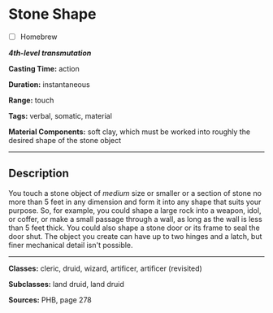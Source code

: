# Stone Shape

- [ ] Homebrew

***4th-level transmutation***

**Casting Time:** action

**Duration:** instantaneous

**Range:** touch

**Tags:** verbal, somatic, material

**Material Components:** soft clay, which must be worked into roughly the desired shape of the stone object

---

## Description
You touch a stone object of *medium* size or smaller or a section of stone no more than 5 feet in any dimension and form it into any shape that suits your purpose.
So, for example, you could shape a large rock into a weapon, idol, or coffer, or make a small passage through a wall, as long as the wall is less than 5 feet thick.
You could also shape a stone door or its frame to seal the door shut.
The object you create can have up to two hinges and a latch, but finer mechanical detail isn't possible.

---

**Classes:** cleric, druid, wizard, artificer, artificer (revisited)

**Subclasses:** land druid, land druid

**Sources:** PHB, page 278
